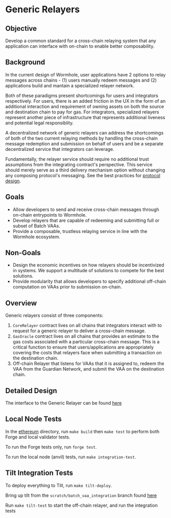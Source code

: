 # Generic Relayers

## Objective

Develop a common standard for a cross-chain relaying system that any application can interface with on-chain to enable better composability.

## Background

In the current design of Wormhole, user applications have 2 options to relay messages across chains - (1) users manually redeem messages and (2) applications build and mantain a specialized relayer network.

Both of these paradigms present shortcomings for users and integrators respectively. For users, there is an added friction in the UX in the form of an additional interaction and requirement of owning assets on both the source and destination chain to pay for gas. For integrators, specialized relayers represent another piece of infrastructure that represents additional liveness and potential legal responsiblity.

A decentralized network of generic relayers can address the shortcomings of both of the two current relaying methods by handling the cross-chain message redemption and submission on behalf of users and be a separate decentralized service that integrators can leverage.

Fundamentally, the relayer service should require no additional trust assumptions from the integrating contract's perspective. This service should merely serve as a third delivery mechanism option without changing any composing protocol's messaging. See the best practices for [protocol design](https://book.wormhole.com/dapps/architecture/3_protocolDesign.html).

## Goals

- Allow developers to send and receive cross-chain messages through on-chain entrypoints to Wormhole.
- Develop relayers that are capable of redeeming and submitting full or subset of Batch VAAs.
- Provide a composable, trustless relaying service in line with the Wormhole ecosystem.

## Non-Goals

- Design the economic incentives on how relayers should be incentivized in systems. We support a multitude of solutions to compete for the best solutions.
- Provide modularity that allows developers to specify additional off-chain computation on VAAs prior to submission on-chain.

## Overview

Generic relayers consist of three components:

1. `CoreRelayer` contract lives on all chains that integrators interact with to request for a generic relayer to deliver a cross-chain message.
2. `GasOracle` contract lives on all chains that provides an estimate to the gas costs associated with a particular cross-chain message. This is a critical function to ensure that users/applications are appropriately covering the costs that relayers face when submitting a transaction on the destination chain.
3. Off-chain Relayer that listens for VAAs that it is assigned to, redeem the VAA from the Guardian Network, and submit the VAA on the destination chain.

## Detailed Design

The interface to the Generic Relayer can be found [here](https://github.com/certusone/generic-relayer/blob/relayer/ethereum/contracts/interfaces/ICoreRelayer.sol)

## Local Node Tests

In the [ethereum](ethereum) directory, run `make build` then `make test` to perform both Forge and local validator tests.

To run the Forge tests only, run `forge test`.

To run the local node (anvil) tests, run `make integration-test`.

## Tilt Integration Tests

To deploy everything to Tilt, run `make tilt-deploy`.

Bring up tilt from the `scratch/batch_vaa_integration` branch found [here](https://github.com/wormhole-foundation/wormhole/tree/scratch/batch_vaa_integration)

Run `make tilt-test` to start the off-chain relayer, and run the integration tests
